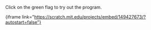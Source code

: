 Click on the green flag to try out the program.

{iframe link="https://scratch.mit.edu/projects/embed/149427673/?autostart=false"}